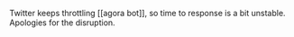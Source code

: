 Twitter keeps throttling [[agora bot]], so time to response is a bit unstable. Apologies for the disruption.